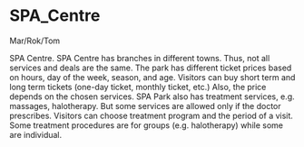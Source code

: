 # SPA_Centre
Mar/Rok/Tom

SPA Centre. SPA Centre has branches in different towns. Thus, not all services and deals are the same. The park has different ticket prices based on hours, day of the week, season, and age. Visitors can buy short term and long term tickets (one-day ticket, monthly ticket, etc.) Also, the price depends on the chosen services. SPA Park also has treatment services, e.g. massages, halotherapy. But some services are allowed only if the doctor prescribes. Visitors can choose treatment program and the period of a visit. Some treatment procedures are for groups (e.g. halotherapy) while some are individual.
